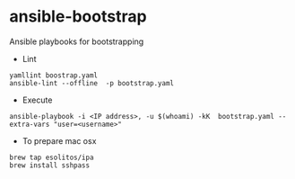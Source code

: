 # ansible-bootstrap
 Ansible playbooks for bootstrapping


- Lint
```
yamllint boostrap.yaml
ansible-lint --offline  -p bootstrap.yaml
```

- Execute
```
ansible-playbook -i <IP address>, -u $(whoami) -kK  bootstrap.yaml --extra-vars "user=<username>"
```

- To prepare mac osx 
```
brew tap esolitos/ipa
brew install sshpass
```